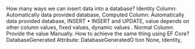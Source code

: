 
How many ways we can insert data into a database?
Identity Column: Automatically data provided database,
Computed Column: Automatically data provided database, INSERT • INSERT and UPDATE,
value depends on other
column values, fixed values, dynamic values .
Normal Column: Provide the value Manually.
How to achieve the same thing using EF Core?
DatabaseGenerated Attribute:
DatabaseGeneratedO tion None, Identity,

